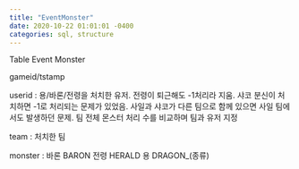 ```yaml
---
title: "EventMonster"
date: 2020-10-22 01:01:01 -0400
categories: sql, structure
---
```


Table Event Monster

gameid/tstamp

userid : 용/바론/전령을 처치한 유저. 전령이 퇴근해도 -1처리라 지움. 샤코 분신이 처치하면 -1로 처리되는 문제가 있었음.
사일과 샤코가 다른 팀으로 함께 있으면 사일 팀에서도 발생하던 문제. 팀 전체 몬스터 처리 수를 비교하며 팀과 유저 지정

team : 처치한 팀

monster : 바론 BARON 전령 HERALD 용 DRAGON_(종류)
